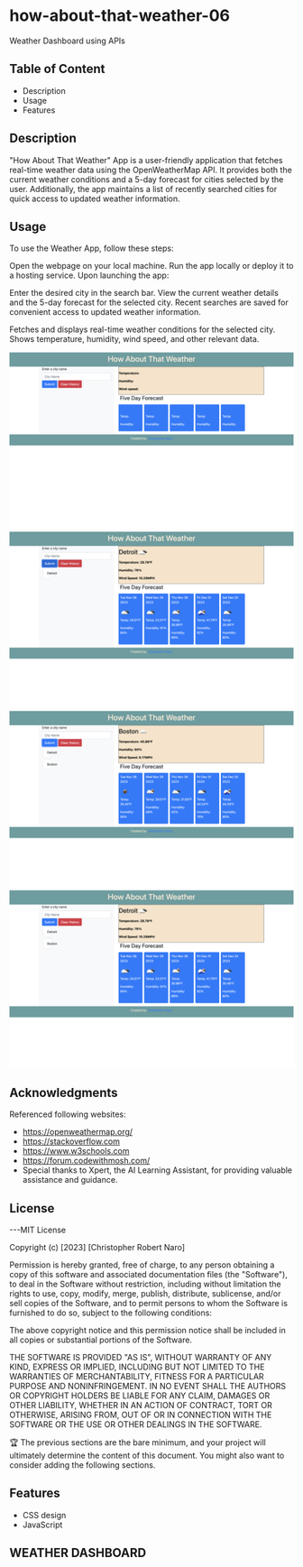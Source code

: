 # how-about-that-weather-06
Weather Dashboard using APIs


## Table of Content

- Description
- Usage
- Features


## Description

"How About That Weather" App is a user-friendly application that fetches real-time weather data using the OpenWeatherMap API. It provides both the current weather conditions and a 5-day forecast for cities selected by the user. Additionally, the app maintains a list of recently searched cities for quick access to updated weather information.

## Usage

<Provide instructions and examples for use. Include screenshots as needed.>
To use the Weather App, follow these steps:

Open the webpage on your local machine.
Run the app locally or deploy it to a hosting service.
Upon launching the app:

Enter the desired city in the search bar.
View the current weather details and the 5-day forecast for the selected city.
Recent searches are saved for convenient access to updated weather information.

Fetches and displays real-time weather conditions for the selected city.
Shows temperature, humidity, wind speed, and other relevant data.

![Alt text](./screenshot-01.png)
![Alt text](./screenshot-02.png)
![Alt text](./screenshot-03.png)
![Alt text](./screenshot-04.png)


## Acknowledgments

Referenced following websites:

- https://openweathermap.org/
- https://stackoverflow.com
- https://www.w3schools.com
- https://forum.codewithmosh.com/
- Special thanks to Xpert, the AI Learning Assistant, for providing valuable assistance and guidance.

## License

---MIT License

Copyright (c) [2023] [Christopher Robert Naro]

Permission is hereby granted, free of charge, to any person obtaining a copy
of this software and associated documentation files (the "Software"), to deal
in the Software without restriction, including without limitation the rights
to use, copy, modify, merge, publish, distribute, sublicense, and/or sell
copies of the Software, and to permit persons to whom the Software is
furnished to do so, subject to the following conditions:

The above copyright notice and this permission notice shall be included in all
copies or substantial portions of the Software.

THE SOFTWARE IS PROVIDED "AS IS", WITHOUT WARRANTY OF ANY KIND, EXPRESS OR
IMPLIED, INCLUDING BUT NOT LIMITED TO THE WARRANTIES OF MERCHANTABILITY,
FITNESS FOR A PARTICULAR PURPOSE AND NONINFRINGEMENT. IN NO EVENT SHALL THE
AUTHORS OR COPYRIGHT HOLDERS BE LIABLE FOR ANY CLAIM, DAMAGES OR OTHER
LIABILITY, WHETHER IN AN ACTION OF CONTRACT, TORT OR OTHERWISE, ARISING FROM,
OUT OF OR IN CONNECTION WITH THE SOFTWARE OR THE USE OR OTHER DEALINGS IN THE
SOFTWARE.

🏆 The previous sections are the bare minimum, and your project will ultimately determine the content of this document. You might also want to consider adding the following sections.

## Features

- CSS design
- JavaScript

## WEATHER DASHBOARD
